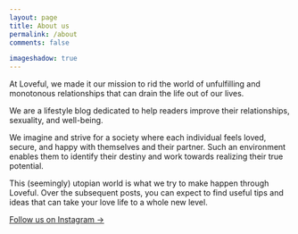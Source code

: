 ```yaml
---
layout: page
title: About us
permalink: /about
comments: false

imageshadow: true
---
```


At Loveful, we made it our mission to rid the world of unfulfilling and monotonous relationships that can drain the life out of our lives. 

We are a lifestyle blog dedicated to help readers improve their relationships, sexuality, and well-being.

We imagine and strive for a society where each individual feels loved, secure, and happy with themselves and their partner. Such an environment enables them to identify their destiny and work towards realizing their true potential. 

This (seemingly) utopian world is what we try to make happen through Loveful. Over the subsequent posts, you can expect to find useful tips and ideas that can take your love life to a whole new level.

<a target="_blank" href="https://instagram.com/loveful.in" class="btn btn-dark"> Follow us on Instagram &rarr;</a>

